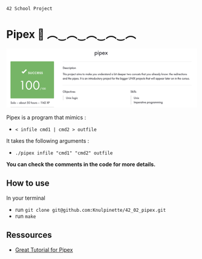 `42 School Project`

# Pipex ‍🔧 ︵‿︵‿︵‿︵‿︵

<img src="https://github.com/J0Santos/42-pipex/blob/master/Readme_utils/Grade.png" alt="grade pipex" />

 Pipex is a program that mimics :
 * `< infile cmd1 | cmd2 > outfile`
    
 It takes the following arguments : 
 * `./pipex infile "cmd1" "cmd2" outfile`

 **You can check the comments in the code for more details.**
 
 ## How to use
 
 In your terminal
 * run `git clone git@github.com:Knulpinette/42_02_pipex.git`
 * run `make`
 
 ## Ressources

* [Great Tutorial for Pipex](	https://csnotes.medium.com/pipex-tutorial-42-project-4469f5dd5901)
